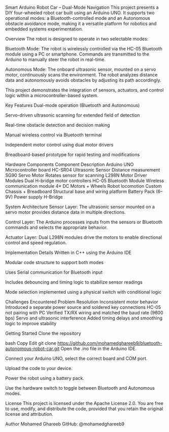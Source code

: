 Smart Arduino Robot Car – Dual-Mode Navigation
This project presents a DIY four-wheeled robot car built using an Arduino UNO. It supports two operational modes: a Bluetooth-controlled mode and an Autonomous obstacle avoidance mode, making it a versatile platform for robotics and embedded systems experimentation.

Overview
The robot is designed to operate in two selectable modes:

Bluetooth Mode: The robot is wirelessly controlled via the HC-05 Bluetooth module using a PC or smartphone. Commands are transmitted to the Arduino to manually steer the robot in real-time.

Autonomous Mode: The onboard ultrasonic sensor, mounted on a servo motor, continuously scans the environment. The robot analyzes distance data and autonomously avoids obstacles by adjusting its path accordingly.

This project demonstrates the integration of sensors, actuators, and control logic within a microcontroller-based system.

Key Features
Dual-mode operation (Bluetooth and Autonomous)

Servo-driven ultrasonic scanning for extended field of detection

Real-time obstacle detection and decision making

Manual wireless control via Bluetooth terminal

Independent motor control using dual motor drivers

Breadboard-based prototype for rapid testing and modifications

Hardware Components
Component	Description
Arduino UNO	Microcontroller board
HC-SR04 Ultrasonic Sensor	Distance measurement
SG90 Servo Motor	Rotates sensor for scanning
L298N Motor Driver Modules	Dual H-bridge motor controllers
HC-05 Bluetooth Module	Wireless communication module
4× DC Motors + Wheels	Robot locomotion
Custom Chassis + Breadboard	Structural base and wiring platform
Battery Pack (6–9V)	Power supply
H-Bridge

System Architecture
Sensor Layer: The ultrasonic sensor mounted on a servo motor provides distance data in multiple directions.

Control Layer: The Arduino processes inputs from the sensors or Bluetooth commands and selects the appropriate behavior.

Actuator Layer: Dual L298N modules drive the motors to enable directional control and speed regulation.

Implementation Details
Written in C++ using the Arduino IDE

Modular code structure to support both modes

Uses Serial communication for Bluetooth input

Includes debouncing and timing logic to stabilize sensor readings

Mode selection implemented using a physical switch with conditional logic

Challenges Encountered
Problem	Resolution
Inconsistent motor behavior	Introduced a separate power source and soldered key connections
HC-05 not pairing with PC	Verified TX/RX wiring and matched the baud rate (9600 bps)
Servo and ultrasonic interference	Added timing delays and smoothing logic to improve stability

Getting Started
Clone the repository

bash
Copy
Edit
git clone https://github.com/mohamedghareeb9/bluetooth-autonomous-robot-car.git
Open the .ino file in the Arduino IDE.

Connect your Arduino UNO, select the correct board and COM port.

Upload the code to your device.

Power the robot using a battery pack.

Use the hardware switch to toggle between Bluetooth and Autonomous modes.

License
This project is licensed under the Apache License 2.0.
You are free to use, modify, and distribute the code, provided that you retain the original license and attribution.

Author
Mohamed Ghareeb
GitHub: @mohamedghareeb9

